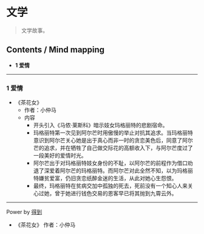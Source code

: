 # 文学
> 文学故事。

## Contents / Mind mapping
- **1 爱情**

---

### 1 爱情

- 《茶花女》
  - 作者：小仲马
  - 内容
    - 开头引入《马侬·莱斯科》暗示妓女玛格丽特的悲剧宿命。
    - 玛格丽特第一次见到阿尔芒时用傲慢的举止对抗其追求。当玛格丽特意识到阿尔芒关心她是出于真心而非一时的贪恋美色后，同意了阿尔芒的追求，并在牺牲了自己做交际花的高额收入下，与阿尔芒度过了一段美好的爱情时光。
    - 阿尔芒出于对玛格丽特妓女身份的不耻，以阿尔芒的前程作为借口劝退了深爱着阿尔芒的玛格丽特。而阿尔芒对此全然不知，以为玛格丽特嫌贫爱富，仍旧贪恋纸醉金迷的生活，从此对她心生怨恨。
    - 最终，玛格丽特在贫病交加中孤独的死去，死前没有一个知心人来关心过她，曾于她进行钱色交易的恩客早已将其抛到九霄云外。


---
Power by [得到](https://igetget.com)
- 《茶花女》 作者：小仲马
